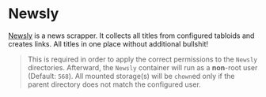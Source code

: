 # Newsly

[Newsly](https://github.com/martinikolaev/newsly) is a news scrapper. It collects all titles from configured tabloids and creates links. All titles in one place without additional bullshit!

> This is required in order to apply the correct permissions to the `Newsly` directories.
> Afterward, the `Newsly` container will run as a **non**-root user (Default: `568`).
> All mounted storage(s) will be `chown`ed only if the parent directory does not match the configured user.
